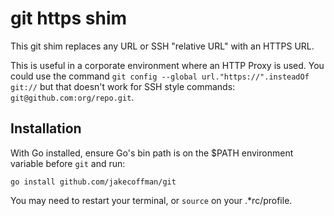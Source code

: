 # git https shim

This git shim replaces any URL or SSH "relative URL" with an HTTPS URL.

This is useful in a corporate environment where an HTTP Proxy is used. You could use the command `git config --global url."https://".insteadOf git://` but that doesn't work for SSH style commands: `git@github.com:org/repo.git`.

## Installation

With Go installed, ensure Go's bin path is on the $PATH environment variable before `git` and run:

```
go install github.com/jakecoffman/git
```

You may need to restart your terminal, or `source` on your .*rc/profile.
